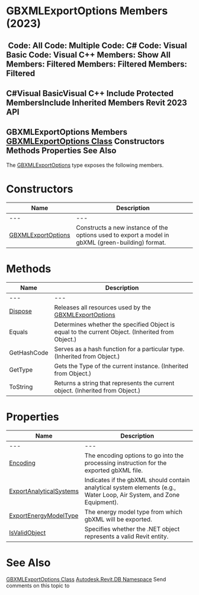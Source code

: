 # GBXMLExportOptions Members (2023)

﻿
 Code: All Code: Multiple Code: C# Code: Visual Basic Code: Visual C++  Members: Show All Members: Filtered Members: Filtered Members: Filtered   
---  
C#Visual BasicVisual C++
Include Protected MembersInclude Inherited Members
Revit 2023 API  
---  
GBXMLExportOptions Members  
[GBXMLExportOptions Class](abb350ef-a773-7b70-6881-166e6f3c0a56.md "GBXMLExportOptions Class") Constructors Methods Properties See Also  
---  
The [GBXMLExportOptions](abb350ef-a773-7b70-6881-166e6f3c0a56.md "GBXMLExportOptions Class") type exposes the following members.
# Constructors
| Name | Description |
| --- | --- |
| --- | --- | --- |
| [GBXMLExportOptions](a4714450-fa1f-8f63-c3e3-ff4c195d662e.md "GBXMLExportOptions Constructor") | Constructs a new instance of the options used to export a model in gbXML (green-building) format. |

# Methods
| Name | Description |
| --- | --- |
| --- | --- | --- |
| [Dispose](9fc6ebfd-2f9c-1555-a24a-8ad845ee039d.md "Dispose Method") | Releases all resources used by the [GBXMLExportOptions](abb350ef-a773-7b70-6881-166e6f3c0a56.md "GBXMLExportOptions Class") |
| Equals | Determines whether the specified Object is equal to the current Object. (Inherited from Object.) |
| GetHashCode | Serves as a hash function for a particular type.  (Inherited from Object.) |
| GetType | Gets the Type of the current instance. (Inherited from Object.) |
| ToString | Returns a string that represents the current object. (Inherited from Object.) |

# Properties
| Name | Description |
| --- | --- |
| --- | --- | --- |
| [Encoding](2b7705c3-a448-6ff1-c27a-e1d06cbfba48.md "Encoding Property") | The encoding options to go into the processing instruction for the exported gbXML file. |
| [ExportAnalyticalSystems](f28f66f7-8c0a-0037-dade-20452bfbca9a.md "ExportAnalyticalSystems Property") | Indicates if the gbXML should contain analytical system elements (e.g., Water Loop, Air System, and Zone Equipment). |
| [ExportEnergyModelType](e0b8443f-e415-271a-5c9f-3c99cca13406.md "ExportEnergyModelType Property") | The energy model type from which gbXML will be exported. |
| [IsValidObject](83376d0b-7256-203e-c9b4-eb04c6c3a522.md "IsValidObject Property") | Specifies whether the .NET object represents a valid Revit entity. |

# See Also
[GBXMLExportOptions Class](abb350ef-a773-7b70-6881-166e6f3c0a56.md "GBXMLExportOptions Class")
[Autodesk.Revit.DB Namespace](87546ba7-461b-c646-cbb1-2cb8f5bff8b2.md "Autodesk.Revit.DB Namespace")
Send comments on this topic to 
